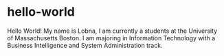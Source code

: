 # hello-world

Hello World! My name is Lobna, I am currently a students at the University of Massachusetts Boston. I am majoring in Information Technology with a Business Intelligence and System Administration track.
